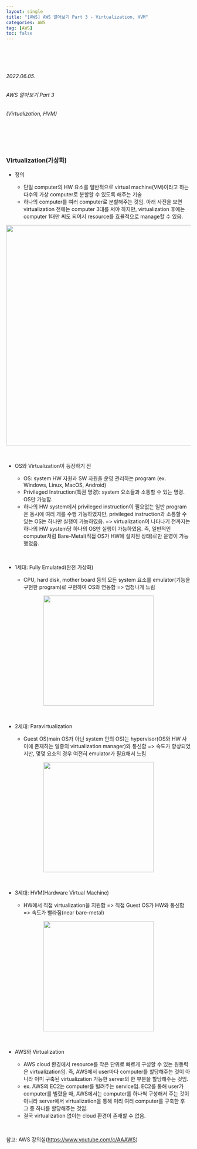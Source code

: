 ```yaml
---
layout: single
title: "[AWS] AWS 알아보기 Part 3 - Virtualization, HVM"
categories: AWS
tag: [AWS]
toc: false
---
```


<br>
<br>
<br>

###### 2022.06.05.
###### AWS 알아보기 Part 3
###### (Virtualization, HVM)

<br>
<br>
<br>


### Virtualization(가상화)

- 정의

  * 단일 computer의 HW 요소를 일반적으로 virtual machine(VM)이라고 하는 다수의 가상 computer로 분할할 수 있도록 해주는 기술
  * 하나의 computer를 여러 computer로 분할해주는 것임. 아래 사진을 보면 virtualization 전에는 computer 3대를 써야 하지만, virtualization 후에는 computer 1대만 써도 되어서 resource를 효율적으로 manage할 수 있음.  

<p align="center">
  <img src="https://img1.daumcdn.net/thumb/R1280x0/?scode=mtistory2&fname=https%3A%2F%2Fblog.kakaocdn.net%2Fdn%2Fs0d6R%2FbtrDViWxcFx%2FCGBbdQrNl6A6E8KK5pLs5k%2Fimg.png" width=600>
</p>

<br>

- OS와 Virtualization이 등장하기 전

  * OS: system HW 자원과 SW 자원을 운영 관리하는 program (ex. Windows, Linux, MacOS, Android)
  * Privileged Instruction(특권 명령): system 요소들과 소통할 수 있는 명령. OS만 가능함.
  * 하나의 HW system에서 privileged instruction이 필요없는 일반 program은 동시에 여러 개를 수행 가능하였지만, privileged instruction과 소통할 수 있는 OS는 하나만 실행이 가능하였음. => virtualization이 나타나기 전까지는 하나의 HW system당 하나의 OS만 실행이 가능하였음. 즉, 일반적인 computer처럼 Bare-Metal(직접 OS가 HW에 설치된 상태)로만 운영이 가능했었음.

<br>

- 1세대: Fully Emulated(완전 가상화)

  * CPU, hard disk, mother board 등의 모든 system 요소를 emulator(기능을 구현한 program)로 구현하여 OS와 연동함 => 엄청나게 느림

<p align="center">
  <img src="https://img1.daumcdn.net/thumb/R1280x0/?scode=mtistory2&fname=https%3A%2F%2Fblog.kakaocdn.net%2Fdn%2FbxXW8K%2FbtrDWEq2EEn%2FT7MsBRFUxSEsc6c1KOjgj1%2Fimg.png" width=300>
</p>

<br>

- 2세대: Paravirtualization

  * Guest OS(main OS가 아닌 system 안의 OS)는 hypervisor(OS와 HW 사이에 존재하는 일종의 virtualization manager)와 통신함  =>  속도가 향상되었지만, 몇몇 요소의 경우 여전히 emulator가 필요해서 느림

<p align="center">
  <img src="https://img1.daumcdn.net/thumb/R1280x0/?scode=mtistory2&fname=https%3A%2F%2Fblog.kakaocdn.net%2Fdn%2Fdug1WI%2FbtrDXoH1OH0%2FfYzY4TSdvUMR00JFKYZH3k%2Fimg.png" width=300>
</p>

<br>

- 3세대: HVM(Hardware Virtual Machine)

  * HW에서 직접 virtualization을 지원함 => 직접 Guest OS가 HW와 통신함 => 속도가 빨라짐(near bare-metal)

<p align="center">
  <img src="https://img1.daumcdn.net/thumb/R1280x0/?scode=mtistory2&fname=https%3A%2F%2Fblog.kakaocdn.net%2Fdn%2FutBk5%2FbtrDXnWF567%2FqlkdJm9E6GijA0FqU0ZPpk%2Fimg.png" width=300>
</p>

<br>

- AWS와 Virtualization

  * AWS cloud 환경에서 resource를 작은 단위로 빠르게 구성할 수 있는 원동력은 virtualization임. 즉, AWS에서 user마다 computer를 할당해주는 것이 아니라 이미 구축된 virtualization 가능한 server의 한 부분을 할당해주는 것임.
  * ex. AWS의 EC2는 computer를 빌려주는 service임. EC2를 통해 user가 computer를 빌렸을 때, AWS에서는 computer를 하나씩 구성해서 주는 것이 아니라 server에서 virtualization을 통해 미리 여러 computer를 구축한 후 그 중 하나를 할당해주는 것임.
  * 결국 virtualization 없이는 cloud 환경이 존재할 수 없음.


<br>


참고: AWS 강의실(https://www.youtube.com/c/AAAWS)
